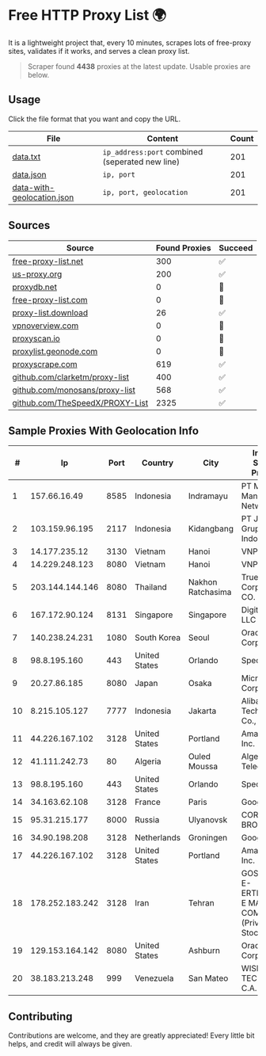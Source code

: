 
# Free HTTP Proxy List 🌍

It is a lightweight project that, every 10 minutes, scrapes lots of free-proxy sites, validates if it works, and serves a clean proxy list.


> Scraper found **4438** proxies at the latest update. Usable proxies are below.

## Usage

Click the file format that you want and copy the URL.


|File|Content|Count|
|----|-------|-----|
|[data.txt](https://raw.githubusercontent.com/themiralay/Proxy-List-World/master/data.txt)|`ip_address:port` combined (seperated new line)|201|
|[data.json](https://raw.githubusercontent.com/themiralay/Proxy-List-World/master/data.json)|`ip, port`|201|
|[data-with-geolocation.json](https://raw.githubusercontent.com/themiralay/Proxy-List-World/master/data-with-geolocation.json)|`ip, port, geolocation`|201|

## Sources

|Source|Found Proxies|Succeed|
|------|-------------|-------|
|[free-proxy-list.net](https://free-proxy-list.net)|300|✅|
|[us-proxy.org](https://www.us-proxy.org)|200|✅|
|[proxydb.net](http://proxydb.net)|0|🚫|
|[free-proxy-list.com](https://free-proxy-list.com/?page=&port=&type%5B%5D=http&type%5B%5D=https&up_time=0&search=Search)|0|🚫|
|[proxy-list.download](https://www.proxy-list.download/HTTP)|26|✅|
|[vpnoverview.com](https://vpnoverview.com/privacy/anonymous-browsing/free-proxy-servers)|0|🚫|
|[proxyscan.io](https://www.proxyscan.io)|0|🚫|
|[proxylist.geonode.com](https://proxylist.geonode.com/api/proxy-list?limit=300&page=1&sort_by=lastChecked&sort_type=desc&protocols=http,https)|0|🚫|
|[proxyscrape.com](https://api.proxyscrape.com/v2/?request=displayproxies&protocol=http&timeout=10000&country=all&ssl=all&anonymity=all)|619|✅|
|[github.com/clarketm/proxy-list](https://raw.githubusercontent.com/clarketm/proxy-list/master/proxy-list-raw.txt)|400|✅|
|[github.com/monosans/proxy-list](https://raw.githubusercontent.com/monosans/proxy-list/main/proxies/http.txt)|568|✅|
|[github.com/TheSpeedX/PROXY-List](https://raw.githubusercontent.com/TheSpeedX/PROXY-List/master/http.txt)|2325|✅|


## Sample Proxies With Geolocation Info

|#|Ip|Port|Country|City|Internet Service Provider|
|-|--|----|-------|----|-------------------------|
|1|157.66.16.49|8585|Indonesia|Indramayu|PT Mitra Mandiri Network|
|2|103.159.96.195|2117|Indonesia|Kidangbang|PT Jinde Grup Indonesia|
|3|14.177.235.12|3130|Vietnam|Hanoi|VNPT|
|4|14.229.248.123|8080|Vietnam|Hanoi|VNPT|
|5|203.144.144.146|8080|Thailand|Nakhon Ratchasima|True Internet Corporation CO. Ltd.|
|6|167.172.90.124|8131|Singapore|Singapore|DigitalOcean, LLC|
|7|140.238.24.231|1080|South Korea|Seoul|Oracle Corporation|
|8|98.8.195.160|443|United States|Orlando|Spectrum|
|9|20.27.86.185|8080|Japan|Osaka|Microsoft Corporation|
|10|8.215.105.127|7777|Indonesia|Jakarta|Alibaba (US) Technology Co., Ltd.|
|11|44.226.167.102|3128|United States|Portland|Amazon.com, Inc.|
|12|41.111.242.73|80|Algeria|Ouled Moussa|Algerie Telecom|
|13|98.8.195.160|443|United States|Orlando|Spectrum|
|14|34.163.62.108|3128|France|Paris|Google LLC|
|15|95.31.215.177|8000|Russia|Ulyanovsk|CORBINA-BROADBAND|
|16|34.90.198.208|3128|Netherlands|Groningen|Google LLC|
|17|44.226.167.102|3128|United States|Portland|Amazon.com, Inc.|
|18|178.252.183.242|3128|Iran|Tehran|GOSTARESH-E-ERTEBATAT-E MABNA COMPANY (Private Joint Stock)|
|19|129.153.164.142|8080|United States|Ashburn|Oracle Corporation|
|20|38.183.213.248|999|Venezuela|San Mateo|WISP TECNOGER, C.A.|



## Contributing

Contributions are welcome, and they are greatly appreciated! Every
little bit helps, and credit will always be given.

